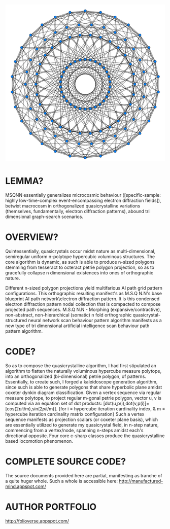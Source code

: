 ![Alt text](https://github.com/JordanMicahBennett/MORPHING-SOMATIC-QUASICRYSTAL-NEURAL-NETWORK/blob/master/source-code/data/images/captures/0.png?raw=true "default page")
============================================






LEMMA? 
============================================
MSQNN essentially generalizes microcosmic behaviour ([specific-sample: highly low-time-complex event-encompassing electron diffraction fields]), betwixt macrocosm in orthogonalized quasicrystalline variations (themselves, fundamentally, electron diffraction patterns), abound tri dimensional graph-search scenarios. 






OVERVIEW? 
============================================
Quintessentially, quasicrystals occur midst nature as multi-dimensional, semiregular uniform n-polytope hypercubic voluminous structures.
The core algorithm is dynamic, as such is able to produce n-sized polygons stemming from tesseract to octeract petrie polygon projection, so as to gracefully collapse n dimensional existences into ones of orthographic nature.

Different n-sized polygon projections yield multifarious AI path grid pattern configurations.
This orthographic resulting manifest's as M.S.Q N.N's base blueprint AI path network\electron diffraction pattern. It is this condensed electron diffraction pattern nodal collection that is compacted to compose projected path sequences.
M.S.Q N.N - Morphing (expansive/contractive), non-abstract, non-hierarchical (somatic) n fold orthographic quasicrystal-structured neural network scan behaviour pattern algorithm manifests as a new type of tri dimensional artificial intelligence scan behaviour path pattern algorithm.





CODE?
============================================
So as to compose the quasicrystalline algorithm, I had first stipulated an algorithm to flatten the naturally voluminous hypercube measure polytope, into an orthogonalized (bi-dimensional) petrie polygon, of patterns.
Essentially, to create such, I forged a kaleidoscope generation algorithm, since such is able to generate polygons that share hyperbolic plane amidst coxeter dynkin diagram classification.
Given a vertex sequence via regular measure polytope, to project regular m-gonal petrie polygon, vector u, v is computed via an equation set of dot products: [dot(u,p(i),dot(v,p(i)]=[cos(2*pi*i/m),sin(2*pi*i/m)]. {for i = hypercube iteration cardinality index, & m = hypercube iteration cardinality 
matrix configuration}
Such a vertex sequence manifests as projection scalars (or coxeter plane basis), which are essentially utilized to generate my quasicrystal field, in n-step nature, commencing from a vertex/node, spanning n-steps amidst each's directional opposite.
Four core c-sharp classes produce the quasicrystalline based locomotion phenomenon.





COMPLETE SOURCE CODE?
============================================
The source documents provided here are partial, manifesting as tranche of a quite huger whole.
Such a whole is accessible here: http://manufactured-mind.appspot.com/





AUTHOR PORTFOLIO
============================================
http://folioverse.appspot.com/
